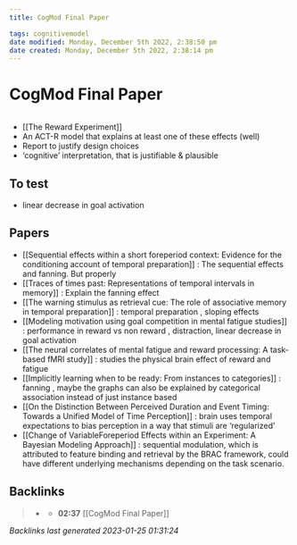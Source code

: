 ```yaml
---
title: CogMod Final Paper

tags: cognitivemodel 
date modified: Monday, December 5th 2022, 2:38:50 pm
date created: Monday, December 5th 2022, 2:38:14 pm
---
```


# CogMod Final Paper
```toc
```
- [[The Reward Experiment]]
- An ACT-R model that explains at least one of these effects (well)  
- Report to justify design choices
- ‘cognitive’ interpretation, that is justifiable & plausible

## To test
- linear decrease in goal activation 
## Papers
- [[Sequential effects within a short foreperiod context: Evidence for the conditioning account of temporal preparation]] : The sequential effects and fanning. But properly
- [[Traces of times past: Representations of temporal intervals in memory]] : Explain the fanning effect
- [[The warning stimulus as retrieval cue: The role of associative memory in temporal preparation]] : temporal preparation , sloping effects
- [[Modeling motivation using goal competition in mental fatigue studies]] : performance in reward vs non reward , distraction, linear decrease in goal activation
- [[The neural correlates of mental fatigue and reward processing: A task-based fMRI study]] : studies the physical brain effect of reward and fatigue
- [[Implicitly learning when to be ready: From instances to categories]] : fanning , maybe the graphs can also be explained by categorical association instead of just instance based
- [[On the Distinction Between Perceived Duration and Event Timing: Towards a Unified Model of Time Perception]] : brain uses temporal expectations to bias perception in a way that stimuli are ‘regularized’
- [[Change of VariableForeperiod Effects within an Experiment: A Bayesian Modeling Approach]] : sequential modulation, which is attributed to feature binding and retrieval by the BRAC framework, could have different underlying mechanisms depending on the task scenario.

## Backlinks

> - [](../docs/2022-12-05.md)
>   - **02:37** [[CogMod Final Paper]]

_Backlinks last generated 2023-01-25 01:31:24_
